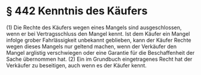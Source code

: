 # § 442 Kenntnis des Käufers
(1) Die Rechte des Käufers wegen eines Mangels sind ausgeschlossen, wenn er bei Vertragsschluss den Mangel kennt. Ist dem Käufer ein Mangel infolge grober Fahrlässigkeit unbekannt geblieben, kann der Käufer Rechte wegen dieses Mangels nur geltend machen, wenn der Verkäufer den Mangel arglistig verschwiegen oder eine Garantie für die Beschaffenheit der Sache übernommen hat.
(2) Ein im Grundbuch eingetragenes Recht hat der Verkäufer zu beseitigen, auch wenn es der Käufer kennt.